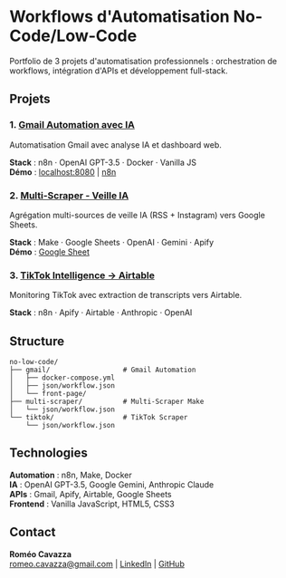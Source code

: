 # Workflows d'Automatisation No-Code/Low-Code

Portfolio de 3 projets d'automatisation professionnels : orchestration de workflows, intégration d'APIs et développement full-stack.

## Projets

### 1. [Gmail Automation avec IA](gmail/)
Automatisation Gmail avec analyse IA et dashboard web.

**Stack** : n8n · OpenAI GPT-3.5 · Docker · Vanilla JS  
**Démo** : [localhost:8080](http://localhost:8080) | [n8n](http://localhost:5678)

### 2. [Multi-Scraper - Veille IA](multi-scraper/)
Agrégation multi-sources de veille IA (RSS + Instagram) vers Google Sheets.

**Stack** : Make · Google Sheets · OpenAI · Gemini · Apify  
**Démo** : [Google Sheet](https://docs.google.com/spreadsheets/d/17JXOTxNk7-EDYpSQIKgBH-hyClpwn7jkmSknl3Azs1A/edit)

### 3. [TikTok Intelligence → Airtable](tiktok/)
Monitoring TikTok avec extraction de transcripts vers Airtable.

**Stack** : n8n · Apify · Airtable · Anthropic · OpenAI

## Structure

```
no-low-code/
├── gmail/                  # Gmail Automation
│   ├── docker-compose.yml
│   ├── json/workflow.json
│   └── front-page/
├── multi-scraper/          # Multi-Scraper Make
│   └── json/workflow.json
└── tiktok/                 # TikTok Scraper
    └── json/workflow.json
```

## Technologies

**Automation** : n8n, Make, Docker  
**IA** : OpenAI GPT-3.5, Google Gemini, Anthropic Claude  
**APIs** : Gmail, Apify, Airtable, Google Sheets  
**Frontend** : Vanilla JavaScript, HTML5, CSS3

## Contact

**Roméo Cavazza**  
[romeo.cavazza@gmail.com](mailto:romeo.cavazza@gmail.com) | [LinkedIn](https://www.linkedin.com/in/romeo-cavazza/) | [GitHub](https://github.com/RomeoCavazza)
